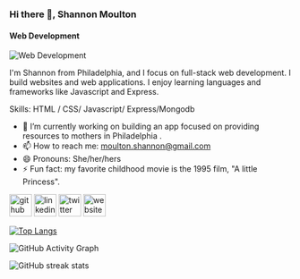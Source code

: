 ### Hi there 👋, Shannon Moulton
#### Web Development
![Web Development](https://s9.gifyu.com/images/Shannon-Moulton.png)

I'm Shannon from Philadelphia, and I focus on full-stack web development. I build websites and web applications. I enjoy learning languages and frameworks like Javascript and Express.

Skills: HTML / CSS/ Javascript/ Express/Mongodb

- 🔭 I’m currently working on building an app focused on providing resources to mothers in Philadelphia . 
- 📫 How to reach me: moulton.shannon@gmail.com 
- 😄 Pronouns: She/her/hers 
- ⚡ Fun fact: my favorite childhood movie is  the 1995 film, "A little Princess". 


[<img src='https://cdn.jsdelivr.net/npm/simple-icons@3.0.1/icons/github.svg' alt='github' height='40'>](https://github.com/shannonmoulton)  [<img src='https://cdn.jsdelivr.net/npm/simple-icons@3.0.1/icons/linkedin.svg' alt='linkedin' height='40'>](https://www.linkedin.com/in//shannon-moulton//)  [<img src='https://cdn.jsdelivr.net/npm/simple-icons@3.0.1/icons/twitter.svg' alt='twitter' height='40'>](https://twitter.com/shannonmoulton_)  [<img src='https://cdn.jsdelivr.net/npm/simple-icons@3.0.1/icons/icloud.svg' alt='website' height='40'>](shannonmoulton.com)  

[![Top Langs](https://github-readme-stats.vercel.app/api/top-langs/?username=shannonmoulton)](https://github.com/anuraghazra/github-readme-stats)

![GitHub Activity Graph](https://activity-graph.herokuapp.com/graph?username=shannonmoulton)  

![GitHub streak stats](https://github-readme-streak-stats.herokuapp.com/?user=shannonmoulton)  


